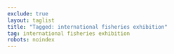 ```yaml
---
exclude: true
layout: taglist
title: "Tagged: international fisheries exhibition"
tag: international fisheries exhibition
robots: noindex
---
```

